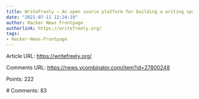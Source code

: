 ```yaml
---
title: WriteFreely – An open source platform for building a writing space on the web
date: "2021-07-11 12:24:19"
author: Hacker News Frontpage
authorlink: https://writefreely.org/
tags:
- Hacker-News-Frontpage
---
```


<p>Article URL: <a href="https://writefreely.org/">https://writefreely.org/</a></p>
<p>Comments URL: <a href="https://news.ycombinator.com/item?id=27800248">https://news.ycombinator.com/item?id=27800248</a></p>
<p>Points: 222</p>
<p># Comments: 83</p>
